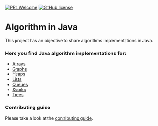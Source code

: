 [![PRs Welcome](https://img.shields.io/badge/PRs-welcome-brightgreen.svg?style=flat-square)](http://makeapullrequest.com)
[![GitHub license](https://img.shields.io/github/license/Naereen/StrapDown.js.svg)](https://github.com/Naereen/StrapDown.js/blob/master/LICENSE)

# Algorithm in Java

This project has an objective to share algorithms implementations in Java.

### Here you find Java algorithm implementations for:
 
- [Arrays](src/arrays/Array.md)
- [Graphs]((src/graphs/Graph.md))    
- [Heaps]((src/heaps/Heap.md))    
- [Lists]((src/lists/List.md))    
- [Queues]((src/queues/Queue.md))    
- [Stacks]((src/stacks/Stack.md))    
- [Trees]((src/trees/Tree.md))    

### Contributing guide

Please take a look at the [contributing guide](.github/contributing.md).




